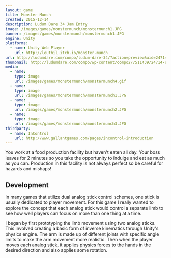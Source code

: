 ```yaml
---
layout: game
title: Monster Munch
created: 2015-12-14
description: Ludum Dare 34 Jam Entry
image: /images/games/monstermunch/monstermunch1.JPG
banner: /images/games/monstermunch/monstermunch1.JPG
engine: Unity
platforms:
  - name: Unity Web Player
    url: http://leuthil.itch.io/monster-munch
url: http://ludumdare.com/compo/ludum-dare-34/?action=preview&uid=24714
thumbnail: http://ludumdare.com/compo/wp-content/compo2//511439/24714-shot0-1450151525.jpg-crop-180-140.jpg
media:
  - name:
    type: image
    url: /images/games/monstermunch/monstermunch4.gif
  - name:
    type: image
    url: /images/games/monstermunch/monstermunch1.JPG
  - name: 
    type: image
    url: /images/games/monstermunch/monstermunch2.JPG
  - name: 
    type: image
    url: /images/games/monstermunch/monstermunch3.JPG
thirdparty:
  - name: InControl
    url: http://www.gallantgames.com/pages/incontrol-introduction
---
```



You work at a food production facility but haven't eaten all day. Your boss leaves for 2 minutes so you take the opportunity to indulge and eat as much as you can. Production in this facility is not always perfect so be careful for hazards and mishaps!

## Development ##

In many games that utilize dual analog stick control schemes, one stick is usually dedicated to player movement. For this game I really wanted to explore the concept that each analog stick would control a separate limb to see how well players can focus on more than one thing at a time.

I began by first prototyping the limb movement using two analog sticks. This involved creating a basic form of inverse kinematics through Unity's physics engine. The arm is made up of different joints with specific angle limits to make the arm movement more realistic. Then when the player moves each analog stick, it applies physics forces to the hands in the desired direction and also applies some rotation.
